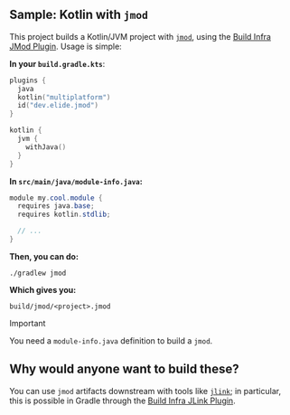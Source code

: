
## Sample: Kotlin with `jmod`

This project builds a Kotlin/JVM project with [`jmod`][0], using the [Build Infra JMod Plugin](../../plugins/jmod).
Usage is simple:

**In your `build.gradle.kts`**:
```kotlin
plugins {
  java
  kotlin("multiplatform")
  id("dev.elide.jmod")
}

kotlin {
  jvm {
    withJava()
  }
}
```

**In `src/main/java/module-info.java`:**
```java
module my.cool.module {
  requires java.base;
  requires kotlin.stdlib;

  // ...
}
```

**Then, you can do:**
```
./gradlew jmod
```

**Which gives you:**
```
build/jmod/<project>.jmod
```

> [!IMPORTANT]
> You need a `module-info.java` definition to build a `jmod`.

## Why would anyone want to build these?

You can use `jmod` artifacts downstream with tools like [`jlink`][1]; in particular, this is possible in Gradle through
the [Build Infra JLink Plugin](../../plugins/jlink).

[0]: https://docs.oracle.com/en/java/javase/11/tools/jmod.html
[1]: https://docs.oracle.com/en/java/javase/11/tools/jlink.html
